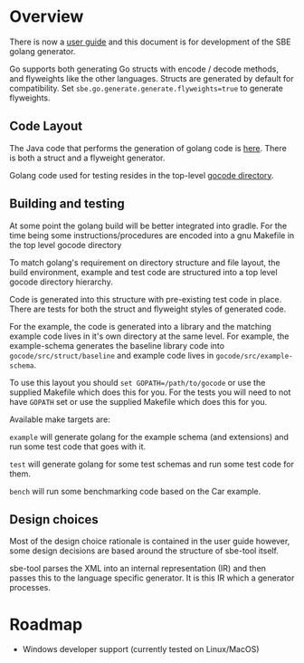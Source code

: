 Overview
========

There is now a
[user guide](https://github.com/aeron-io/simple-binary-encoding/wiki/Golang-User-Guide)
and this document is for development of the SBE golang generator.

Go supports both generating Go structs with encode / decode methods, and flyweights like the other languages.
Structs are generated by default for compatibility. Set `sbe.go.generate.generate.flyweights=true` to generate flyweights.

Code Layout
-----------
The Java code that performs the generation of golang code is
[here](https://github.com/aeron-io/simple-binary-encoding/tree/master/sbe-tool/src/main/java/uk/co/real_logic/sbe/generation/golang). There is both a struct and a flyweight generator.

Golang code used for testing resides in the top-level
[gocode directory](https://github.com/aeron-io/simple-binary-encoding/tree/master/gocode).

Building and testing
--------------------
At some point the golang build will be better integrated into
gradle. For the time being some instructions/procedures are encoded
into a gnu Makefile in the top level gocode directory

To match golang's requirement on directory structure and file layout,
the build environment, example and test code are structured into a top
level gocode directory hierarchy.

Code is generated into this structure with pre-existing test code in place.
There are tests for both the struct and flyweight styles of generated code.

For the example, the code is generated into a library and the matching
example code lives in it's own directory at the same level. For
example, the example-schema generates the baseline library code into
`gocode/src/struct/baseline` and example code lives in `gocode/src/example-schema`.

To use this layout you should `set GOPATH=/path/to/gocode` or use the
supplied Makefile which does this for you. For the tests you will need
to not have `GOPATH` set or use the supplied Makefile which does this
for you.


Available make targets are:

```example``` will generate golang for the example schema (and
extensions) and run some test code that goes with it.

```test``` will generate golang for some test schemas and run some
test code for them.

```bench``` will run some benchmarking code based on the Car example.


Design choices
--------------
Most of the design choice rationale is contained in the user guide
however, some design decisions are based around the structure of
sbe-tool itself.

sbe-tool parses the XML into an internal representation (IR) and then
passes this to the language specific generator. It is this IR which a
generator processes.

Roadmap
=======
 * Windows developer support (currently tested on Linux/MacOS)
